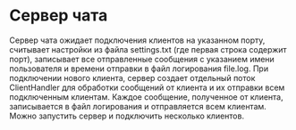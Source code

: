 # Сервер чата

Сервер чата ожидает подключения клиентов на указанном порту, 
считывает настройки из файла settings.txt (где первая строка содержит порт),
записывает все отправленные сообщения с указанием имени пользователя и времени отправки в файл логирования file.log.
При подключении нового клиента, сервер создает отдельный поток ClientHandler для обработки сообщений от клиента 
и их отправки всем подключенным клиентам. Каждое сообщение, полученное от клиента, записывается в файл логирования и 
отправляется всем клиентам.
Можно запустить сервер и подключить несколько клиентов.